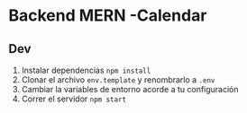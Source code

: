 # Backend MERN -Calendar

## Dev

1. Instalar dependencias `npm install`
2. Clonar el archivo `env.template` y renombrarlo a `.env`
3. Cambiar la variables de entorno acorde a tu configuración
4. Correr el servidor `npm start`